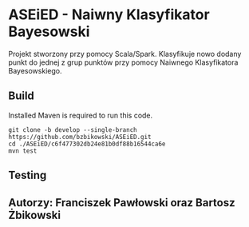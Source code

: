 # ASEiED - Naiwny Klasyfikator Bayesowski
Projekt stworzony przy pomocy Scala/Spark. Klasyfikuje nowo dodany punkt do jednej z grup punktów przy pomocy Naiwnego Klasyfikatora Bayesowskiego.

## Build

Installed Maven is required to run this code.

```
git clone -b develop --single-branch https://github.com/bzbikowski/ASEiED.git
cd ./ASEiED/c6f477302db24e81b0df88b16544ca6e
mvn test
```
## Testing
## Autorzy: Franciszek Pawłowski oraz Bartosz Żbikowski
